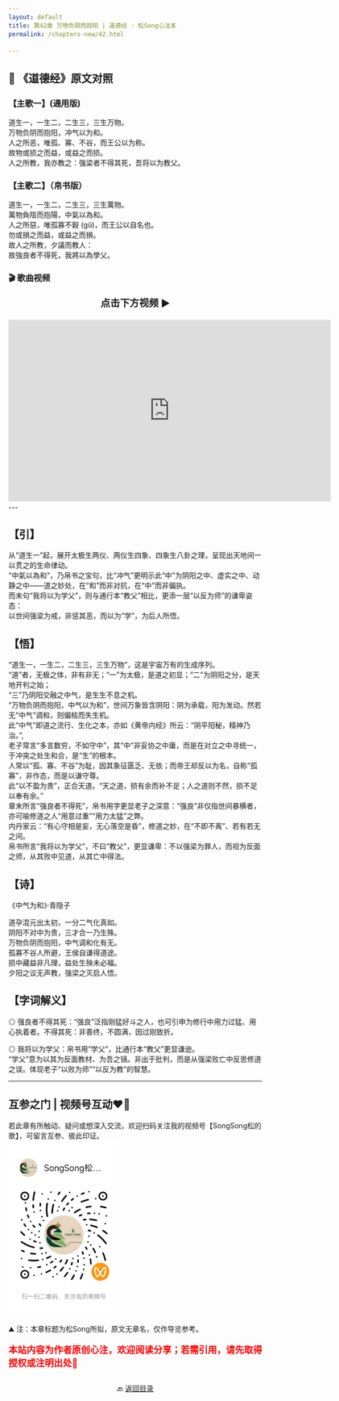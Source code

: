 ```yaml
---
layout: default
title: 第42章 万物负阴而抱阳 | 道德经 · 松Song心注本
permalink: /chapters-new/42.html

---
```


## 📜 《道德经》原文对照
### 【主歌一】(通用版) 
道生一，一生二，二生三，三生万物。<br>
万物负阴而抱阳，冲气以为和。<br>
人之所恶，唯孤、寡、不谷，而王公以为称。<br>
故物或损之而益，或益之而损。<br>
人之所教，我亦教之：强梁者不得其死，吾将以为教父。<br>

### 【主歌二】（帛书版）
道生一，一生二，二生三，三生萬物。<br>
萬物負陰而抱陽，中氣以為和。<br>
人之所惡，唯孤寡不穀 (gǔ)，而王公以自名也。<br>
勿或損之而益，或益之而損。<br>
故人之所教，夕議而教人：<br>
故強良者不得死，我將以為學父。<br>

### 🎬 歌曲视频
<p style="text-align:center; font-size:1.2rem; font-weight:bold;">
  点击下方视频 ▶️
</p>

<iframe
  src="https://streamable.com/e/04vnji"
  width="640"
  height="360"
  frameborder="0"
  allowfullscreen
  loading="lazy">
</iframe>
---

## 【引】
从“道生一”起，展开太极生两仪、两仪生四象、四象生八卦之理，呈现出天地间一以贯之的生命律动。<br>
“中氣以為和”，乃帛书之宝句，比“冲气”更明示此“中”为阴阳之中、虚实之中、动静之中——道之妙处，在“和”而非对抗，在“中”而非偏执。<br>
而末句“我将以为学父”，则与通行本“教父”相比，更添一层“以反为师”的谦卑姿态：<br>
以世间强梁为戒，非惩其恶，而以为“学”，为后人所悟。<br>

## 【悟】
“道生一，一生二，二生三，三生万物”，这是宇宙万有的生成序列。<br>
“道”者，无极之体，非有非无；“一”为太极，是道之初显；“二”为阴阳之分，是天地开判之始；<br>
“三”乃阴阳交融之中气，是生生不息之机。<br>
“万物负阴而抱阳，中气以为和”，世间万象皆含阴阳：阴为承载，阳为发动。然若无“中气”调和，则偏枯而失生机。<br>
此“中气”即道之流行、生化之本，亦如《黄帝内经》所云：“阴平阳秘，精神乃治。”,<br>
老子常言“多言数穷，不如守中”，其“中”非妥协之中庸，而是在对立之中寻统一，于冲突之处生和合，是“生”的根本。<br>
人常以“孤、寡、不谷”为耻，因其象征匮乏、无依；而帝王却反以为名，自称“孤寡”，非作态，而是以谦守尊。<br>
此“以不盈为贵”，正合天道。“天之道，损有余而补不足；人之道则不然，损不足以奉有余。” <br>
章末所言“强良者不得死”，帛书用字更显老子之深意：“强良”非仅指世间暴横者，亦可喻修道之人“用意过重”“用力太猛”之弊。<br>
内丹家云：“有心守相是妄，无心落空是昏”，修道之妙，在“不即不离”、若有若无之间。<br>
帛书所言“我将以为学父”，不曰“教父”，更显谦卑：不以强梁为罪人，而视为反面之师，从其败中见道，从其亡中得法。<br>

## 【诗】
《中气为和》·青隐子<br>

道孕混元出太初，一分二气化真如。<br>
阴阳不对中为贵，三才合一乃生殊。<br>
万物负阴而抱阳，中气调和化有无。<br>
孤寡不谷人所避，王侯自谦得道途。<br>
损中藏益非凡理，益处生殃未必福。<br>
夕阳之议无声教，强梁之灭启人悟。<br>

## 【字词解义】

◎ 强良者不得其死：“强良”泛指刚猛好斗之人，也可引申为修行中用力过猛、用心执着者。不得其死：非善终，不圆满，因过刚致折。<br>

◎ 我将以为学父：帛书用“学父”，比通行本“教父”更显谦逊。<br>
   “学父”意为以其为反面教材、为吾之镜。非出于批判，而是从强梁败亡中反思修道之误。体现老子“以败为师”“以反为教”的智慧。<br>

---
##  互参之门 | 视频号互动❤️🤝

若此章有所触动、疑问或想深入交流，欢迎扫码关注我的视频号【SongSong松的歌】，可留言互参、彼此印证。<br>
<img src="../img/qrcode_songsong.jpg" alt="扫码进入视频号" width="220">

⛰️ 注：本章标题为松Song所拟，原文无章名，仅作导览参考。<br>
<p style="color:red; font-size:18px; font-weight:bold;">
本站内容为作者原创心注，欢迎阅读分享；若需引用，请先取得授权或注明出处🙏
</p>

<p style="text-align:center; margin-top:2em;">
  🔙 <a href="{{ '/' | relative_url }}#catalog">返回目录</a>
</p>


